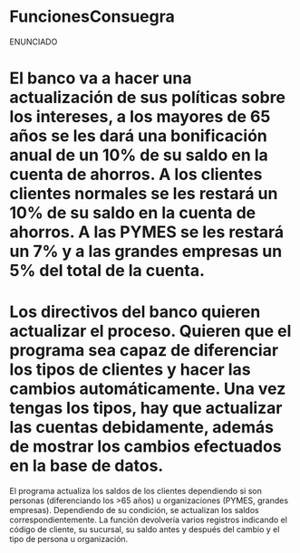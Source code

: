 # FuncionesConsuegra
ENUNCIADO
# El banco va a hacer una actualización de sus políticas sobre los intereses, a los mayores de 65 años se les dará una bonificación anual de un 10% de su saldo en la cuenta de ahorros. A los clientes clientes normales se les restará un 10% de su saldo en la cuenta de ahorros. A las PYMES se les restará un 7% y a las grandes empresas un 5% del total de la cuenta.
# Los directivos del banco quieren actualizar el proceso. Quieren que el programa sea capaz de diferenciar los tipos de clientes y hacer las cambios automáticamente. Una vez tengas los tipos, hay que actualizar las cuentas debidamente, además de mostrar los cambios efectuados en la base de datos.
El programa actualiza los saldos de los clientes dependiendo si son personas (diferenciando los >65 años) u organizaciones (PYMES, grandes empresas).
Dependiendo de su condición, se actualizan los saldos correspondientemente.
La función devolvería varios registros indicando el código de cliente, su sucursal, su saldo antes y después del cambio y el tipo de persona u organización.
